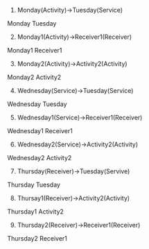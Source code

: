 1) Monday(Activity)->Tuesday(Service)
 
Monday			Tuesday


2) Monday1(Activity)->Receiver1(Receiver)

Monday1				Receiver1


3) Monday2(Activity)->Activity2(Activity)

Monday2				Activity2


4) Wednesday(Service)->Tuesday(Service)

Wednesday			Tuesday


5) Wednesday1(Service)->Receiver1(Receiver)

Wednesday1				Receiver1


6) Wednesday2(Service)->Activity2(Activity)

Wednesday2				Activity2


7) Thursday(Receiver)->Tuesday(Servive)

Thursday				Tuesday


8) Thursay1(Receiver)->Activity2(Activity)

Thursday1			Activity2


9) Thursday2(Receiver)->Receiver1(Receiver)

Thursday2				Receiver1
